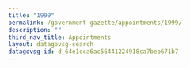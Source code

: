 ```yaml
---
title: "1999"
permalink: /government-gazette/appointments/1999/
description: ""
third_nav_title: Appointments
layout: datagovsg-search
datagovsg-id: d_64e1cca6ac56441224918ca7beb671b7
---
```

